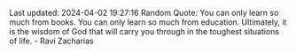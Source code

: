Last updated: 2024-04-02 19:27:16
Random Quote: You can only learn so much from books. You can only learn so much from education. Ultimately, it is the wisdom of God that will carry you through in the toughest situations of life. - Ravi Zacharias